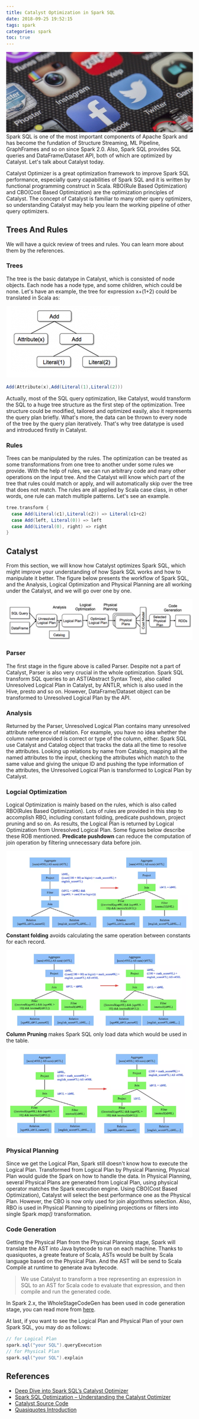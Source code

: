 ```yaml
---
title: Catalyst Optimization in Spark SQL 
date: 2018-09-25 19:52:15
tags: spark
categories: spark
toc: true
---
```

![](https://github.com/JoeAsir/blog-image/raw/master/blog/background/app-applications-apps.jpg)
Spark SQL is one of the most important components of Apache Spark and has become the fundation of Structure Streaming, ML Pipeline, GraphFrames and so on since Spark 2.0. Also, Spark SQL provides SQL queries and DataFrame/Dataset API, both of which are optimized by Catalyst. Let's talk about Catalyst today.
<!--more-->
Catalyst Optimizer is a great optimization framework to improve Spark SQL performance, especially query capabilities of Spark SQL and it is written by functional programming construct in Scala. RBO(Rule Based Optimization) and CBO(Cost Based Optimization) are the optimization principles of Catalyst. The concept of Catalyst is familiar to many other query optimizers, so understanding Catalyst may help you learn the working pipeline of other query optimizers.
## Trees And Rules
We will have a quick review of trees and rules. You can learn more about them by the references. 
### Trees
The tree is the basic datatype in Catalyst, which is consisted of node objects. Each node has a node type, and some children, which could be none. Let's have an example, the tree for expression x+(1+2) could be translated in Scala as:

![](https://github.com/JoeAsir/blog-image/raw/master/blog/18/18-3.png)
```scala
Add(Attribute(x),Add(Literal(1),Literal(2)))
```
Actually, most of the SQL query optimization, like Catalyst, would transform the SQL to a huge tree structure as the first step of the optimization. Tree structure could be modified, tailored and optimized easily, also it represents the query plan briefly. What's more, the data can be thrown to every node of the tree by the query plan iteratively. That's why tree datatype is used and introduced firstly in Catalyst.

### Rules
Trees can be manipulated by the rules. The optimization can be treated as some transformations from one tree to another under some rules we provide. With the help of rules, we can run arbitrary code and many other operations on the input tree. And the Catalyst will know which part of the tree that rules could match or apply, and will automatically skip over the tree that does not match. The rules are all applied by Scala case class, in other words, one rule can match multiple patterns. Let's see an example.
```Scala
tree.transform {
  case Add(Literal(c1),Literal(c2)) => Literal(c1+c2)
  case Add(left, Literal(0)) => left
  case Add(Literal(0), right) => right
}
```

## Catalyst
From this section, we will know how Catalyst optimizes Spark SQL, which might improve your understanding of how Spark SQL works and how to manipulate it better. The figure below presents the workflow of Spark SQL, and the Analysis, Logical Optimization and Physical Planning are all working under the Catalyst, and we will go over one by one.

![](https://github.com/JoeAsir/blog-image/raw/master/blog/18/18-2.png)
### Parser
The first stage in the figure above is called Parser. Despite not a part of Catalyst, Parser is also very crucial in the whole optimization. Spark SQL transform SQL queries to an AST(Abstract Syntax Tree), also called Unresolved Logical Plan in Catalyst,  by ANTLR, which is also used in the Hive, presto and so on. However, DataFrame/Dataset object can be transformed to Unresolved Logical Plan by the API.
### Analysis
Returned by the Parser, Unresolved Logical Plan contains many unresolved attribute reference of relation. For example, you have no idea whether the column name provided is correct or type of the column, either. Spark SQL use Catalyst and Catalog object that tracks the data all the time to resolve the attributes. Looking up relations by name from Catalog, mapping all the named attributes to the input, checking the attributes which match to the same value and giving the unique ID and pushing the type information of the attributes, the Unresolved Logical Plan is transformed to Logical Plan by Catalyst.
### Logcial Optimization
Logical Optimization is mainly based on the rules, which is also called RBO(Rules Based Optimization). Lots of rules are provided in this step to accomplish RBO, including constant folding, predicate pushdown, project pruning and so on. As results, the Logical Plan is returned by Logical Optimization from Unresolved Logical Plan. Some figures below describe these ROB mentioned.
**Predicate pushdown** can reduce the computation of join operation by filtering unnecessary data before join.

![](https://github.com/JoeAsir/blog-image/raw/master/blog/18/18-4.png)
**Constant folding** avoids calculating the same operation between constants for each record.

![](https://github.com/JoeAsir/blog-image/raw/master/blog/18/18-5.png)
**Column Pruning** makes Spark SQL only load data which would be used in the table.

![](https://github.com/JoeAsir/blog-image/raw/master/blog/18/18-6.png)
### Physical Planning
Since we get the Logical Plan, Spark still doesn't know how to execute the Logical Plan. Transformed from Logical Plan by Physical Planning, Physical Plan would guide the Spark on how to handle the data. In Physical Planning, several Physical Plans are generated from Logical Plan, using physical operator matches the Spark execution engine. Using CBO(Cost Based Optimization), Catalyst will select the best performance one as the Physical Plan. However, the CBO is now only used for join algorithms selection. Also, RBO is used in Physical Planning to pipelining projections or filters into single Spark *map()* transformation.

### Code Generation
Getting the Physical Plan from the Physical Planning stage, Spark will translate the AST into Java bytecode to run on each machine. Thanks to quasiquotes, a greate feature of Scala, ASTs would be built by Scala language based on the Physical Plan. And the AST will be send to Scala Compile at runtime to generate 
ava bytecode. 
> We use Catalyst to transform a tree representing an expression in SQL to an AST for Scala code to evaluate that expression, and then compile and run the generated code.

In Spark 2.x, the WholeStageCodeGen has been used in code generation stage, you can read more from [here](https://joeasir.github.io/2018/11/14/spark-second-generation-tungsten-in-spark).

At last, if you want to see the Logical Plan and Physical Plan of your own Spark SQL, you may do as follows:
```Scala
// for Logical Plan
spark.sql("your SQL").queryExecution
// for Physical Plan
spark.sql("your SQL").explain
```

## References
* [Deep Dive into Spark SQL’s Catalyst Optimizer](https://databricks.com/blog/2015/04/13/deep-dive-into-spark-sqls-catalyst-optimizer.html)
* [Spark SQL Optimization – Understanding the Catalyst Optimizer](https://data-flair.training/blogs/spark-sql-optimization-catalyst-optimizer/)
* [Catalyst Source Code](https://github.com/apache/spark/tree/master/sql/catalyst/src/main/scala/org/apache/spark/sql/catalyst)
* [Quasiquotes Introduction](https://docs.scala-lang.org/overviews/quasiquotes/intro.html)
